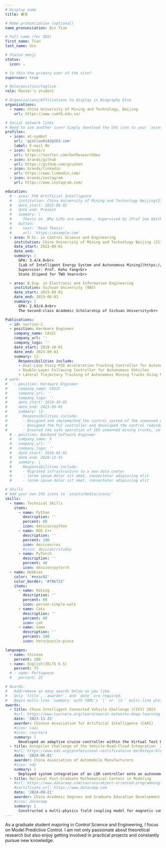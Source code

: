 ```yaml
---
# Display name
title: 秦天

# Name pronunciation (optional)
name_pronunciation: Qin Tian

# Full name (for SEO)
first_name: Tian
last_name: Qin

# Status emoji
status:
  icon: ☕️

# Is this the primary user of the site?
superuser: true

# Role/position/tagline
role: Master's student

# Organizations/Affiliations to display in Biography blox
organizations:
  - name: China University of Mining and Technology, Beijing
    url: https://www.cumtb.edu.cn/

# Social network links
# Need to use another icon? Simply download the SVG icon to your `assets/media/icons/` folder.
profiles:
  - icon: at-symbol
    url: 'qintian0142@163.com'
    label: E-mail Me
  - icon: brands/x
    url: https://twitter.com/GetResearchDev
  - icon: brands/github
    url: https://github.com/gcushen
  - icon: brands/linkedin
    url: https://www.linkedin.com/
  - icon: brands/instagram
    url: https://www.instagram.com/

education:
  # - area: PhD Artificial Intelligence
  #   institution: China University of Mining and Technology Beijing(211)
  #   date_start: 2023-09-01
  #   date_end: Present
  #   summary: |
  #     Thesis on _Why LLMs are awesome_. Supervised by [Prof Joe Smith](https://example.com). Presented papers at 5 IEEE conferences with the contributions being published in 2 Springer journals.
  #   button:
  #     text: 'Read Thesis'
  #     url: 'https://example.com'
  - area: M.Sc. in Control Science and Engineering
    institution: China University of Mining and Technology Beijing (211)
    date_start: 2023-09-01
    date_end: 
    summary: |
      GPA: 3.4/4.0<br>
      [Lab of Intelligent Energy System and Autonomous Mining](https://www.researchgate.net/lab/Lab-of-Intelligent-Energy-System-and-Autonomous-Mining-Kehu-Yang)<br>
      Supervisor: Prof. Kehu Yang<br>
      State Stipend for TWO Years<br>

  - area: B.Eng. in Electronic and Information Engineering
    institution: Sichuan University (985)
    date_start: 2015-09-01
    date_end: 2019-06-01
    summary: |
      GPA: 2.93/4.0<br>
      The Second-class Academic Scholarship of Sichuan University<br>

Publications:
  - id: section-2
  - position: Hardware Engineer
    company_name: CASIC
    company_url: ''
    company_logo: ''
    date_start: 2019-10-01
    date_end: 2023-09-01
    summary: |2-
      Responsibilities include:
      - Dual-Loop Fuzzy-PID Acceleration Tracking Controller for Autonomous Mining Trucks under Variable Payload Conditions
      - Double-Layer Following Controller for Autonomous Vehicles
      - Lateral Trajectory Tracking of Autonomous Mining Trucks Using MPC with Adaptive Load Compensation
# work:
#   - position: Hardware Engineer
#     company_name: CASIC
#     company_url: ''
#     company_logo: ''
#     date_start: 2019-10-01
#     date_end: 2023-09-01
#     summary: |2-
#       Responsibilities include:
#       - Designed and implemented the control system of the unmanned mining truck.
#       - Designed the PLC controller and developed the control redundancy system
#       - Ensured the safe operation of 165 unmanned mining trucks, solving technical issues like communication disconnections and malfunctions.
  # - position: Backend Software Engineer
  #   company_name: X
  #   company_url: ''
  #   company_logo: ''
  #   date_start: 2016-01-01
  #   date_end: 2020-12-31
  #   summary: |
  #     Responsibilities include:
  #     - Migrated infrastructure to a new data center
  #     - lorem ipsum dolor sit amet, consectetur adipiscing elit
  #     - lorem ipsum dolor sit amet, consectetur adipiscing elit

# Skills
# Add your own SVG icons to `assets/media/icons/`
skills:
  - name: Technical Skills
    items:
      - name: Python
        description: ''
        percent: 80
        icon: devicon/python
      - name: ROS C++
        description: ''
        percent: 100
        icon: devicon/ros
        #icon: devicon/rstudio
      - name: PyTorch
        description: ''
        percent: 40
        icon: devicon/pytorch
  - name: Hobbies
    color: '#eeac02'
    color_border: '#f0bf23'
    items:
      - name: Hiking
        description: ''
        percent: 60
        icon: person-simple-walk
      - name: Cats
        description: ''
        percent: 80
        icon: cat
      - name: Game
        description: ''
        percent: 100
        icon: hero/puzzle-piece

languages:
  - name: Chinese
    percent: 100
  - name: English(IELTS 6.5)
    percent: 75
  # - name: Portuguese
  #   percent: 25

# Awards.
#   Add/remove as many awards below as you like.
#   Only `title`, `awarder`, and `date` are required.
#   Begin multi-line `summary` with YAML's `|` or `|2-` multi-line prefix and indent 2 spaces below.
awards:
  - title: China Intelligent Connected Vehicle Challenge (CICV) 2023
    #url: https://www.coursera.org/learn/neural-networks-deep-learning
    date: '2023-11-25'
    awarder: Chinese Association for Artificial Intelligence (CAAI)
    #icon: caai
    #icon: coursera
    summary: |
      Developed an adaptive cruise controller within the Virtual Test Drive (VTD) simulation platform, optimizing vehicle trajectory and maintaining safe following distances using a hybrid control approach combining Dynamic Window Approach (DWA) and Fuzzy-PID control. Achieved outstanding performance with lateral acceleration RMS below 0.1 m/s² and longitudinal acceleration RMS below 0.06 m/s².
  - title: Autopilot Challenge of the Vehicle-Road-Cloud Integration  2024
    #url: https://www.edx.org/professional-certificate/uc-berkeleyx-blockchain-fundamentals
    date: '2024-06-01'
    awarder: China Association of Automobile Manufacturers
    #icon: edx
    summary: |
      Deployed system integration of an LQR controller onto an autonomous vehicle platform, enabling real-world execution of tasks such as parking, obstacle avoidance, lane-changing, and U-turns. Achieved 7th place out of 118 teams in a competitive evaluation.
  - title: National Post-Graduate Mathematical Contest in Modeling
    #url: https://www.datacamp.com/courses/object-oriented-programming-with-s3-and-r6-in-r
    #certificate_url: https://www.datacamp.com
    date: '2024-09-21'
    awarder: China Academic Degrees and Graduate Education Development Center
    #icon: datacamp
    summary: |
      Constructed a multi-physics field coupling model for magnetic components and optimized its parameters using particle swarm optimization, resulting in a 5% improvement in model accuracy.
---
```


<!-- I am currently Director of Cloud Infrastructure at GenCoin where I am leading teams on edge computing, deep sea data center architecture, and hivemind optimization. -->
As a graduate student majoring in Control Science and Engineering, I focus on Model Predictive Control. I am not only passionate about theoretical research but also enjoy getting involved in practical projects and constantly pursue new knowledge.